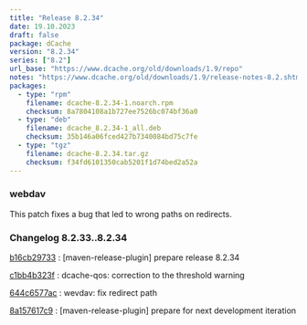 ```yaml
---
title: "Release 8.2.34"
date: 19.10.2023
draft: false
package: dCache
version: "8.2.34"
series: ["8.2"]
url_base: "https://www.dcache.org/old/downloads/1.9/repo"
notes: "https://www.dcache.org/old/downloads/1.9/release-notes-8.2.shtml"
packages:
  - type: "rpm"
    filename: dcache-8.2.34-1.noarch.rpm
    checksum: 8a7804108a1b727ee7526bc074bf36a0
  - type: "deb"
    filename: dcache_8.2.34-1_all.deb
    checksum: 35b146a06fced427b7340084bd75c7fe
  - type: "tgz"
    filename: dcache-8.2.34.tar.gz
    checksum: f34fd6101350cab5201f1d74bed2a52a
---
```


### webdav

This patch fixes a bug that led to wrong paths on redirects.


### Changelog 8.2.33..8.2.34

<!-- git log 8.2.33..8.2.34 -no-merges -format='[%h](https://github.com/dcache/dcache/commit/%H)%n:   %s%n' -->

[b16cb29733](https://github.com/dcache/dcache/commit/b16cb297331777349c9500d6a20e0ba25e381337)
:   [maven-release-plugin] prepare release 8.2.34

[c1bb4b323f](https://github.com/dcache/dcache/commit/c1bb4b323f641b8676e674d76f88da6188403a10)
:   dcache-qos: correction to the threshold warning

[644c6577ac](https://github.com/dcache/dcache/commit/644c6577ac6076c1629efca229558776c1f05ff9)
:   wevdav: fix redirect path

[8a157617c9](https://github.com/dcache/dcache/commit/8a157617c933dffd3bf697990a1485c06d4857e3)
:   [maven-release-plugin] prepare for next development iteration

